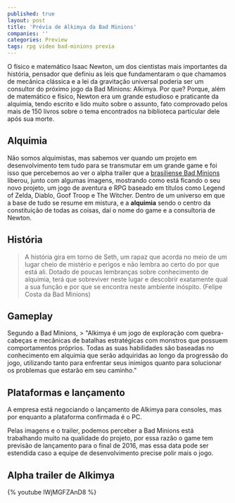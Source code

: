 ```yaml
---
published: true
layout: post
title: 'Prévia de Alkimya da Bad Minions'
companies: ''
categories: Preview
tags: rpg video bad-minions previa
---
```

O físico e matemático Isaac Newton, um dos cientistas mais importantes da história, pensador que definiu as leis que fundamentaram o que chamamos de mecânica clássica e a lei da gravitação universal poderia ser um consultor do próximo jogo da Bad Minions: Alkimya. Por que? Porque, além de matemático e físico, Newton era um grande estudioso e praticante da alquimia, tendo escrito e lido muito sobre o assunto, fato comprovado pelos mais de 150 livros sobre o tema encontrados na biblioteca particular dele após sua morte.

## Alquimia

Não somos alquimistas, mas sabemos ver quando um projeto em desenvolvimento tem tudo para se transmutar em um grande game e foi isso que percebemos ao ver o alpha trailer que a <a href="http://www.badminions.com/" target="_blank">brasiliense Bad Minions </a>
liberou, junto com algumas imagens, mostrando como está ficando o seu novo projeto, um jogo de aventura e RPG baseado em títulos como Legend of Zelda, Diablo, Goof Troop e The Witcher. Dentro de um universo em que a base de tudo se resume em mistura, e a **alquimia** sendo o centro da constituição de todas as coisas, daí o nome do game e a consultoria de Newton.

## História
> A história gira em torno de Seth, um rapaz que acorda no meio de um lugar cheio de mistério e perigos e não lembra ao certo do por que está ali. Dotado de poucas lembranças sobre conhecimento de alquimia, terá que sobreviver neste lugar e descobrir exatamente qual a sua função e por que se encontra neste ambiente inóspito. (Felipe Costa da Bad Minions)



## Gameplay
Segundo a Bad Minions, > "Alkimya é um jogo de exploração com quebra-cabeças e mecânicas de batalhas estratégicas com monstros que possuem comportamentos próprios. Todas as suas habilidades são baseadas no conhecimento em alquimia que serão adquiridas ao longo da progressão do jogo, utilizando tanto para enfrentar seus inimigos quanto para solucionar os problemas que estarão em seu caminho."

## Plataformas e lançamento
A empresa está negociando o lançamento de Alkimya para consoles, mas por enquanto a plataforma confirmada é o PC.

Pelas imagens e o trailer, podemos perceber a Bad Minions está trabalhando muito na qualidade do projeto, por essa razão o game tem previsão de lançamento para o final de 2016, mas essa data pode ser estendida caso a equipe de desenvolvimento precise polir mais o jogo.
## Alpha trailer de Alkimya
{% youtube lWjMGFZAnD8 %}